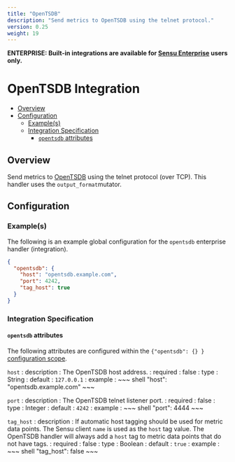 ```yaml
---
title: "OpenTSDB"
description: "Send metrics to OpenTSDB using the telnet protocol."
version: 0.25
weight: 19
---
```


**ENTERPRISE: Built-in integrations are available for [Sensu Enterprise][1]
users only.**

# OpenTSDB Integration

- [Overview](#overview)
- [Configuration](#configuration)
  - [Example(s)](#examples)
  - [Integration Specification](#integration-specification)
    - [`opentsdb` attributes](#opentsdb-attributes)

## Overview

Send metrics to [OpenTSDB][2] using the telnet protocol (over TCP). This
handler uses the `output_format`mutator.

## Configuration

### Example(s)

The following is an example global configuration for the `opentsdb` enterprise
handler (integration).

~~~ json
{
  "opentsdb": {
    "host": "opentsdb.example.com",
    "port": 4242,
    "tag_host": true
  }
}
~~~

### Integration Specification

#### `opentsdb` attributes

The following attributes are configured within the `{"opentsdb": {} }`
[configuration scope][3].

`host`
: description
  : The OpenTSDB host address.
: required
  : false
: type
  : String
: default
  : `127.0.0.1`
: example
  : ~~~ shell
    "host": "opentsdb.example.com"
    ~~~

`port`
: description
  : The OpenTSDB telnet listener port.
: required
  : false
: type
  : Integer
: default
  : `4242`
: example
  : ~~~ shell
    "port": 4444
    ~~~

`tag_host`
: description
  : If automatic host tagging should be used for metric data points. The Sensu
    client `name` is used as the `host` tag value. The OpenTSDB handler will
    always add a `host` tag to metric data points that do not have tags.
: required
  : false
: type
  : Boolean
: default
  : `true`
: example
  : ~~~ shell
    "tag_host": false
    ~~~

[1]:  /enterprise
[2]:  http://opentsdb.net?ref=sensu-enterprise
[3]:  ../../reference/configuration.html#configuration-scopes
